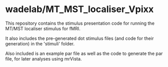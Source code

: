 # wadelab/MT_MST_localiser_Vpixx

This repository contains the stimulus presentation code for running the MT/MST localiser stimulus for fMRI.

It also includes the pre-generated dot stimulus files (and code for their generation) in the 'stimuli' folder.

Also included is an example par file as well as the code to generate the par file, for later analyses using mrVista.
